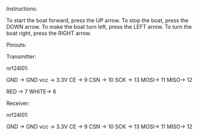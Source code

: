 Instructions:

To start the boat forward, press the UP arrow. 
To stop the boat, press the DOWN arrow. 
To make the boat turn left, press the LEFT arrow. 
To turn the boat right, press the RIGHT arrow.




Pinouts:



Transmitter:

nrf24l01:

GND -> GND
vcc -> 3.3V
CE  -> 9
CSN -> 10
SCK -> 13
MOSI-> 11
MISO-> 12

RED  -> 7
WHITE-> 6




Receiver:


nrf24l01:

GND -> GND
vcc -> 3.3V
CE  -> 9
CSN -> 10
SCK -> 13
MOSI-> 11
MISO-> 12



